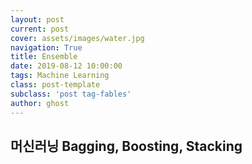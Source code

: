 ```yaml
---
layout: post
current: post
cover: assets/images/water.jpg
navigation: True
title: Ensemble
date: 2019-08-12 10:00:00
tags: Machine Learning
class: post-template
subclass: 'post tag-fables'
author: ghost
---
```

## 머신러닝 Bagging, Boosting, Stacking
